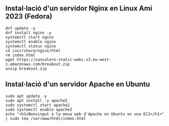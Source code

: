 ## Instal·lació d'un servidor Nginx en Linux Ami 2023 (Fedora)

```
dnf update -y
dnf install nginx -y
systemctl start nginx
systemctl enable nginx
systemctl status nginx
cd /usr/share/nginx/html
rm index.html
wget https://sanvalero-static-webs.s3.eu-west-1.amazonaws.com/breakout.zip
unzip breakout.zip
```

## Instal·lació d'un servidor Apache en Ubuntu 

```
sudo apt update -y
sudo apt install -y apache2
sudo systemctl start apache2
sudo systemctl enable apache2
echo "<h1>Benvingut a la meua web d'Apache en Ubuntu en una EC2</h1>" | sudo tee /var/www/html/index.html
```



